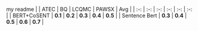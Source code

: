 my readme
| | ATEC | BQ | LCQMC | PAWSX | Avg |
| :-: | :-: | :-: | :-: | :-: | :-: |
| BERT+CoSENT | **0.1** | **0.2** | **0.3** | **0.4** | **0.5** |
| Sentence Bert | **0.3** | **0.4** | **0.5** | **0.6** | **0.7** |